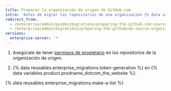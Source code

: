 ```yaml
---
title: Preparar la organización de origen de GitHub.com
intro: 'Antes de migrar los repositorios de una organización {% data variables.product.prodname_dotcom_the_website %}, asegúrate de tener la autenticación y el acceso administrativo adecuados.'
redirect_from:
  - /enterprise/admin/guides/migrations/preparing-the-github-com-source-organization
  - /enterprise/admin/migrations/preparing-the-githubcom-source-organization
versions:
  enterprise-server: '*'
---
```


1. Asegúrate de tener [permisos de propietario](/articles/permission-levels-for-an-organization/) en los repositorios de la organización de origen.

2. {% data reusables.enterprise_migrations.token-generation %} en {% data variables.product.prodname_dotcom_the_website %}.

{% data reusables.enterprise_migrations.make-a-list %}
